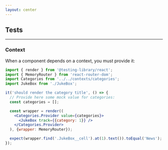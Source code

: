 ```yaml
---
layout: center
---
```


## Tests

<Toc maxDepth="2" mode="onlySiblings"/>

---

### Context

When a component depends on a context, you must provide it:
```jsx
import { render } from '@testing-library/react';
import { MemoryRouter } from 'react-router-dom';
import Categories from '../../contexts/categories';
import JukeBox from './JukeBox';

it('should render the category title', () => {
  // Provide here some mock value for categories:
  const categories = [];

  const wrapper = render((
    <Categories.Provider value={categories}>
      <JukeBox track={{category: 1}} />
    </Categories.Provider>
  ), {wrapper: MemoryRouter});

  expect(wrapper.find('.JukeBox__cell').at(1).text()).toEqual('News');
});
```

<!--
The final solution can be found in `versions/v3`
-->

